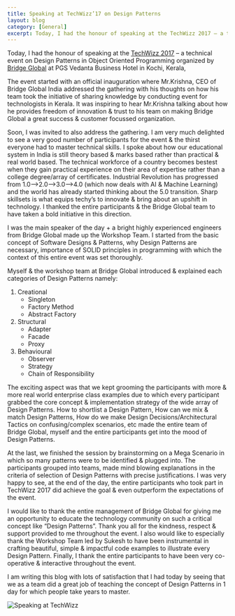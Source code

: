 ```yaml
---
title: Speaking at TechWizz’17 on Design Patterns
layout: blog
category: [General]
excerpt: Today, I had the honour of speaking at the TechWizz 2017 – a technical event on Design Patterns in Object Oriented Programming organized by Bridge Global at PGS Vedanta Business Hotel in Kochi, Kerala, The event started with an official inauguration where Mr.Krishna, CEO of Bridge Global India addressed the gathering with his thoughts on how...
---
```


Today, I had the honour of speaking at the [TechWizz 2017](http://bridge-global.com/TechWhizz/) – a technical event on Design Patterns in Object Oriented Programming organized by [Bridge Global](http://bridge-global.com/) at PGS Vedanta Business Hotel in Kochi, Kerala,

The event started with an official inauguration where Mr.Krishna, CEO of Bridge Global India addressed the gathering with his thoughts on how his team took the initiative of sharing knowledge by conducting event for technologists in Kerala. It was inspiring to hear Mr.Krishna talking about how he provides freedom of innovation & trust to his team on making Bridge Global a great success & customer focussed organization.

Soon, I was invited to also address the gathering. I am very much delighted to see a very good number of participants for the event & the thirst everyone had to master technical skills. I spoke about how our educational system in India is still theory based & marks based rather than practical & real world based. The technical workforce of a country becomes bestest when they gain practical experience on their area of expertise rather than a college degree/array of certificates. Industrial Revolution has progressed from 1.0–>2.0–>3.0–>4.0 (which now deals with AI & Machine Learning) and the world has already started thinking about the 5.0 transition. Sharp skillsets is what equips techy’s to innovate & bring about an upshift in technology. I thanked the entire participants & the Bridge Global team to have taken a bold initiative in this direction.

I was the main speaker of the day + a bright highly experienced engineers from Bridge Global made up the Workshop Team. I started from the basic concept of Software Designs & Patterns, why Design Patterns are necessary, importance of SOLID principles in programming with which the context of this entire event was set thoroughly.

Myself & the workshop team at Bridge Global introduced & explained each categories of Design Patterns namely:

1. Creational
   - Singleton
   - Factory Method
   - Abstract Factory
2. Structural
   - Adapter
   - Facade
   - Proxy
3. Behavioural
   - Observer
   - Strategy
   - Chain of Responsibility

The exciting aspect was that we kept grooming the participants with more & more real world enterprise class examples due to which every participant grabbed the core concept & implementation strategy of the wide array of Design Patterns. How to shortlist a Design Pattern, How can we mix & match Design Patterns, How do we make Design Decisions/Architectural Tactics on confusing/complex scenarios, etc made the entire team of Bridge Global, myself and the entire participants get into the mood of Design Patterns.

At the last, we finished the session by brainstorming on a Mega Scenario in which so many patterns were to be identified & plugged into. The participants grouped into teams, made mind blowing explanations in the criteria of selection of Design Patterns with precise justifications. I was very happy to see, at the end of the day, the entire participants who took part in TechWizz 2017 did achieve the goal & even outperform the expectations of the event.

I would like to thank the entire management of Bridge Global for giving me an opportunity to educate the technology community on such a critical concept like “Design Patterns”. Thank you all for the kindness, respect & support provided to me throughout the event. I also would like to especially thank the Workshop Team led by Sukesh to have been instrumental in crafting beautiful, simple & impactful code examples to illustrate every Design Pattern. Finally, I thank the entire participants to have been very co-operative & interactive throughout the event.

I am writing this blog with lots of satisfaction that I had today by seeing that we as a team did a great job of teaching the concept of Design Patterns in 1 day for which people take years to master.

![Speaking at TechWizz](https://abhisheksubbusite.s3-ap-southeast-1.amazonaws.com/images/speaking-at-TechWizz17.png)
